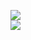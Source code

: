 [![](https://img.shields.io/badge/Made%20With-Github%20Spray-lightgrey.svg?style=for-the-badge&logo=github)](https://github.com/Annihil/github-spray#11721)  
[![](https://i.imgur.com/2DrTn0Z.gif)](https://github.com/Annihil/github-spray)